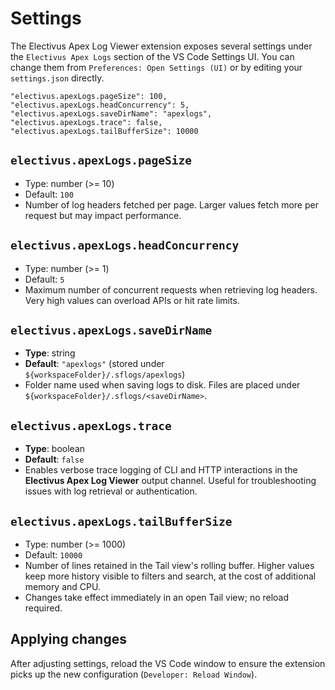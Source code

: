 # Settings

The Electivus Apex Log Viewer extension exposes several settings under the `Electivus Apex Logs` section of the VS Code Settings UI. You can change them from `Preferences: Open Settings (UI)` or by editing your `settings.json` directly.

```jsonc
"electivus.apexLogs.pageSize": 100,
"electivus.apexLogs.headConcurrency": 5,
"electivus.apexLogs.saveDirName": "apexlogs",
"electivus.apexLogs.trace": false,
"electivus.apexLogs.tailBufferSize": 10000
```

## `electivus.apexLogs.pageSize`

- Type: number (>= 10)
- Default: `100`
- Number of log headers fetched per page. Larger values fetch more per request but may impact performance.

## `electivus.apexLogs.headConcurrency`

- Type: number (>= 1)
- Default: `5`
- Maximum number of concurrent requests when retrieving log headers. Very high values can overload APIs or hit rate limits.

## `electivus.apexLogs.saveDirName`

- **Type**: string
- **Default**: `"apexlogs"` (stored under `${workspaceFolder}/.sflogs/apexlogs`)
- Folder name used when saving logs to disk. Files are placed under `${workspaceFolder}/.sflogs/<saveDirName>`.

## `electivus.apexLogs.trace`

- **Type**: boolean
- **Default**: `false`
- Enables verbose trace logging of CLI and HTTP interactions in the **Electivus Apex Log Viewer** output channel. Useful for troubleshooting issues with log retrieval or authentication.

## `electivus.apexLogs.tailBufferSize`

- Type: number (>= 1000)
- Default: `10000`
- Number of lines retained in the Tail view's rolling buffer. Higher values keep more history visible to filters and search, at the cost of additional memory and CPU.
- Changes take effect immediately in an open Tail view; no reload required.

## Applying changes

After adjusting settings, reload the VS Code window to ensure the extension picks up the new configuration (`Developer: Reload Window`).

